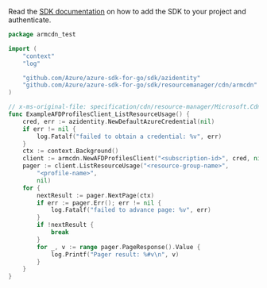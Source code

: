 Read the [SDK documentation](https://github.com/Azure/azure-sdk-for-go/blob/sdk%2Fresourcemanager%2Fcdn%2Farmcdn%2Fv0.3.0/sdk/resourcemanager/cdn/armcdn/README.md) on how to add the SDK to your project and authenticate.

```go
package armcdn_test

import (
	"context"
	"log"

	"github.com/Azure/azure-sdk-for-go/sdk/azidentity"
	"github.com/Azure/azure-sdk-for-go/sdk/resourcemanager/cdn/armcdn"
)

// x-ms-original-file: specification/cdn/resource-manager/Microsoft.Cdn/stable/2021-06-01/examples/AFDProfiles_ListResourceUsage.json
func ExampleAFDProfilesClient_ListResourceUsage() {
	cred, err := azidentity.NewDefaultAzureCredential(nil)
	if err != nil {
		log.Fatalf("failed to obtain a credential: %v", err)
	}
	ctx := context.Background()
	client := armcdn.NewAFDProfilesClient("<subscription-id>", cred, nil)
	pager := client.ListResourceUsage("<resource-group-name>",
		"<profile-name>",
		nil)
	for {
		nextResult := pager.NextPage(ctx)
		if err := pager.Err(); err != nil {
			log.Fatalf("failed to advance page: %v", err)
		}
		if !nextResult {
			break
		}
		for _, v := range pager.PageResponse().Value {
			log.Printf("Pager result: %#v\n", v)
		}
	}
}
```
